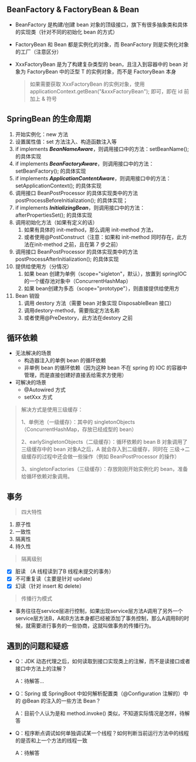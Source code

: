 ## BeanFactory & FactoryBean & Bean

- BeanFactory 是构建/创建 bean 对象的顶级接口，旗下有很多抽象类和具体的实现类（针对不同的初始化 bean 的方式）

- FactoryBean 和 Bean 都是实例化的对象，而 BeanFactory 则是实例化对象的工厂（注意区分）

- XxxFactoryBean 是为了构建复杂类型的 bean，且注入到容器中的 bean 对象为 FactoryBean<T> 中的泛型 T 的实例对象，而不是 FactoryBean 本身

  > 如果需要获取 XxxFactoryBean 的实例对象，使用 applicationContext.getBean("&xxxFactoryBean"); 即可，即在 id 前加上 & 符号

## SpringBean 的生命周期

1. 开始实例化：new 方法
2. 设置属性值：set 方法注入、构造函数注入等
3. if implements ***BeanNameAware***，则调用接口中的方法：setBeanName(); 的具体实现
4. if implements ***BeanFactoryAware***，则调用接口中的方法：setBeanFactory(); 的具体实现
5. if implements ***ApplicationContentAware***，则调用接口中的方法：setApplicationContext(); 的具体实现
6. 调用接口 BeanPostProcessor 的具体实现类中的方法 postProcessBeforeInitialization(); 的具体实现；
7. if implements ***InitializingBean***，则调用接口中的方法：afterPropertiesSet(); 的具体实现
8. 调用初始化方法（如果有定义的话）
   1. 如果有具体的 init-method，那么调用 init-method 方法，
   2. 或者使用@PostConstruct（注意：如果和 init-method 同时存在，此方法在init-method 之前，且在第 7 步之前）
9. 调用接口 BeanPostProcessor 的具体实现类中的方法 postProcessAfterInitialization(); 的具体实现
10. 提供给使用方（分情况）
    1. 如果 bean 创建为单例（scope="sigleton"，默认），放置到 springIOC 的一个缓存池对象中（ConcurrentHashMap）
    2. 如果 bean创建为多态（scope="prototype"），则直接提供给使用方
11. Bean 销毁
    1. 调用 destory 方法（需要 bean 对象实现 DisposableBean 接口）
    2. 调用destory-method，需要指定方法名称
    3. 或者使用@PreDestory，此方法在destory 之前

## 循环依赖

+ 无法解决的场景
  + 构造器注入的单例 bean 的循环依赖
  + 非单例 bean 的循环依赖（因为这种 bean 不在 spring 的 IOC 的容器中管理，而是直接创建好直接丢给需求方使用）
+ 可解决的场景
  + @Autowired 方式
  + setXxx 方式

> 解决方式是使用三级缓存：
>
> 1、单例池（一级缓存）：其中的 singletonObjects（ConcurrentHashMap，存放已经成型的 bean）
>
> 2、earlySingletonObjects（二级缓存）：循环依赖的 bean B 对象调用了三级缓存中的 bean 对象A之后，A 就会存入到二级缓存，同时在 三级->二级缓存的过程中还会做一些操作（例如 BeanPostProcessor 的操作）
>
> 3、singletonFactories（三级缓存）：存放刚刚开始实例化的 bean，准备给循环依赖对象调用。

## 事务

> 四大特性

1. 原子性
2. 一致性
3. 隔离性
4. 持久性

> 隔离级别

- [x] 脏读  （A 线程读到了B 线程未提交的事务）
- [x] 不可重复读（主要是针对 update）
- [x]  幻读（针对 insert 和 delete）

> 传播行为模式

- 事务往往在service层进⾏控制，如果出现service层⽅法A调⽤了另外⼀个service层⽅法B，A和B⽅法本身都已经被添加了事务控制，那么A调⽤B的时候，就需要进⾏事务的⼀些协商，这就叫做事务的传播⾏为。

 ## 遇到的问题和疑惑

- Q：JDK 动态代理之后，如何读取到接口实现类上的注解，而不是读接口或者接口中方法上的注解？

  A：待解答...

- Q：Spring 或 SpringBoot 中如何解析配置类（@Configuration 注解的）中的 @Bean 的注入的一些方法 Bean？

  A：目前个人认为是和 method.invoke() 类似，不知道实际情况是怎样，待解答

- Q：程序断点调试如何单独调试某一个线程？如何判断当前运行方法中的线程的是否和上一个方法的线程一致

  A：待解答